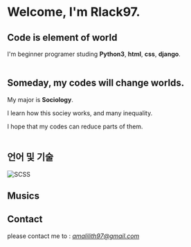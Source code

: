 # **Welcome, I'm Rlack97.**

## **Code is element of world**


I'm beginner programer studing **Python3**, **html**, **css**, **django**.
<br/><br/>

## **Someday, my codes will change worlds.**

My major is **Sociology**.

I learn how this sociey works, and many inequality.

I hope that my codes can reduce parts of them.
<br/><br/>

## **언어 및 기술**
![SCSS](https://img.shields.io/badge/SCSS-hotpink.svg?style=for-the-badge&logo=SCSS&logoColor=white)

## **Musics**

## **Contact**

please contact me to : *amalilith97@gmail.com*

